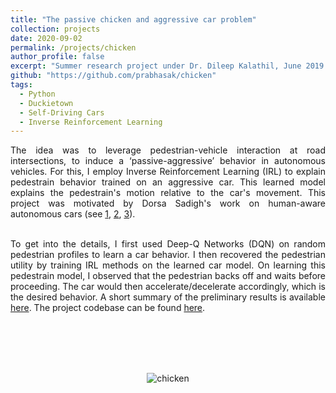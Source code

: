 ```yaml
---
title: "The passive chicken and aggressive car problem"
collection: projects
date: 2020-09-02
permalink: /projects/chicken
author_profile: false
excerpt: "Summer research project under Dr. Dileep Kalathil, June 2019 - Aug 2019."
github: "https://github.com/prabhasak/chicken"
tags:
  - Python
  - Duckietown
  - Self-Driving Cars
  - Inverse Reinforcement Learning
---
```


<!-- Summary
====== -->

<div style="text-align: justify">

The idea was to leverage pedestrian-vehicle interaction at road intersections, to induce a ‘passive-aggressive’ behavior in autonomous vehicles. For this, I employ Inverse Reinforcement Learning (IRL) to explain pedestrain behavior trained on an aggressive car. This learned model explains the pedestrain's motion relative to the car's movement. This project was motivated by Dorsa Sadigh's work on human-aware autonomous cars (see <a href="https://iliad.stanford.edu/pdfs/publications/sadigh2016information.pdf">1</a>, <a href="https://iliad.stanford.edu/pdfs/publications/sadigh2016planning.pdf">2</a>, <a href="http://iliad.stanford.edu/pdfs/publications/sadigh2018verifying.pdf">3</a>). <br><br>

To get into the details, I first used Deep-Q Networks (DQN) on random pedestrian profiles to learn a car behavior. I then recovered the pedestrian utility by training IRL methods on the learned car model. On learning this pedestrain model, I observed that the pedestrian backs off and waits before proceeding. The car would then accelerate/decelerate accordingly, which is the desired behavior. A short summary of the preliminary results is available <a href="https://prabhasak.github.io/files/CarPed_DQN.pdf">here</a>. The project codebase can be found <a href="https://github.com/prabhasak/chicken">here</a>.

<!-- I employed MILA Labs' [Duckietown](https://www.duckietown.org/) for rendering the models.  -->

</div>

<br><br> <br><br>

<!-- The project GitHub can be found at <h1>{{ page.github }}</h1>. -->

<!-- <figure>
  <img src="https://prabhasak.github.io/files/chicken.gif" alt="chicken"  width=250/>
  <figcaption>The car (red) waits for the pedestrian (blue) to cross safely.</figcaption>
</figure> -->

<p align="center">
<img src="https://prabhasak.github.io/files/chicken.gif" alt="chicken" />
</p>
